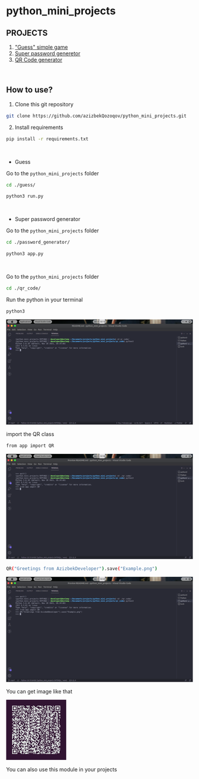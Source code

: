 # python_mini_projects

## PROJECTS

1. ["Guess" simple game](guess/guess.py)
2. [Super password generetor](password_generator/app.py)
2. [QR Code generator](./qr_code/app.py)
<br/>

## How to use?

1. Clone this git repository
```bash
git clone https://github.com/azizbekQozoqov/python_mini_projects.git
```

2. Install requirements

```bash
pip install -r requirements.txt
```
<br />

- Guess

Go to the ```python_mini_projects``` folder
```bash
cd ./guess/
```
```bash
python3 run.py
```
<br />

- Super password generator

Go to the ```python_mini_projects``` folder
```bash
cd ./password_generator/
```
```bash
python3 app.py
```

<br />

Go to the ```python_mini_projects``` folder
```bash
cd ./qr_code/
```
Run the python in your terminal
```bash
python3
```

![img](.medias/run-py.png)

import the QR class 
```bash
from app import QR
```

![Qrcode](.medias/importing.png)

```bash
QR("Greetings from AzizbekDeveloper").save("Example.png")
```

![Qrcode](.medias/running.png)

You can get image like that

![Qrcode](.medias/Example.png)

You can also use this module in your projects